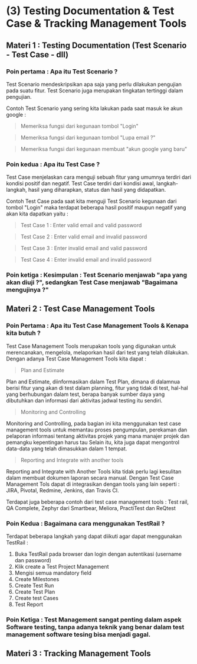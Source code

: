 # (3) Testing Documentation & Test Case & Tracking Management Tools 
## Materi 1 : Testing Documentation (Test Scenario - Test Case - dll)
### Poin pertama : Apa itu Test Scenario ?
Test Scenario mendeskripsikan apa saja yang perlu dilakukan pengujian pada suatu fitur.
Test Scenario juga merupakan tingkatan tertinggi dalam pengujian.   

Contoh Test Scenario yang sering kita lakukan pada saat masuk ke akun google :

>  Memeriksa fungsi dari kegunaan tombol "Login"

>  Memeriksa fungsi dari kegunaan tombol "Lupa email ?"

>  Memeriksa fungsi dari kegunaan membuat "akun google yang baru"
### Poin kedua : Apa itu Test Case ?
Test Case menjelaskan cara menguji sebuah fitur yang umumnya terdiri dari kondisi positif dan negatif.
Test Case terdiri dari kondisi awal, langkah-langkah, hasil yang diharapkan, status dan hasil yang didapatkan.  

Contoh Test Case pada saat kita menguji Test Scenario kegunaan dari tombol "Login"
maka terdapat beberapa hasil positif maupun negatif yang akan kita dapatkan yaitu :

> Test Case 1 : Enter valid email and valid password

> Test Case 2 : Enter valid email and invalid password  

> Test Case 3 : Enter invalid email and valid password 

> Test Case 4 : Enter invalid email and invalid password

### Poin ketiga : **Kesimpulan : Test Scenario menjawab "apa yang akan diuji ?", sedangkan Test Case menjawab "Bagaimana mengujinya ?"**

## Materi 2 : Test Case Management Tools
### Poin Pertama : Apa itu Test Case Management Tools & Kenapa kita butuh ?
Test Case Management Tools merupakan tools yang digunakan untuk merencanakan, mengelola, melaporkan hasil dari test yang telah dilakukan.  
Dengan adanya Test Case Management Tools kita dapat :
> Plan and Estimate
  
  Plan and Estimate, diinformasikan dalam Test Plan, dimana di dalamnua berisi fitur yang akan di test dalam planning, fitur yang tidak di test, hal-hal yang berhubungan dalam test,
  berapa banyak sumber daya yang dibutuhkan dan informasi dari aktivitas jadwal testing itu sendiri.

> Monitoring and Controlling

  Monitoring and Controlling, pada bagian ini kita menggunakan test case management tools untuk memantau proses pengumpulan, perekaman dan pelaporan
  informasi tentang aktivitas projek yang mana manajer projek dan pemangku kepentingan harus tau
  Selain itu, kita juga dapat mengontrol data-data yang telah dimasukkan dalam 1 tempat.

> Reporting and Integrate with another tools
  
  Reporting and Integrate with Another Tools kita tidak perlu lagi kesulitan dalam membuat dokumen laporan secara manual.
  Dengan Test Case Management Tols dapat di integrasikan dengan tools yang lain seperti : JIRA, Pivotal, Redmine, Jenkins, dan Travis CI.

Terdapat juga beberapa contoh dari test case management tools : Test rail, QA Complete, Zephyr dari Smartbear, Meliora, PractiTest dan ReQtest

### Poin Kedua : Bagaimana cara menggunakan TestRail ?
Terdapat beberapa langkah yang dapat diikuti agar dapat menggunakan TestRail :
1. Buka TestRail pada browser dan login dengan autentikasi (username dan password)
2. Klik create a Test Project Management
3. Mengisi semua mandatory field
4. Create Milestones
5. Create Test Run
6. Create Test Plan
7. Create test Cases
8. Test Report

### Poin Ketiga : Test Management sangat penting dalam aspek Software testing, tanpa adanya teknik yang benar dalam test management software tesing bisa menjadi gagal.

## Materi 3 : Tracking Management Tools
  
